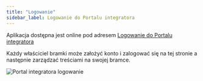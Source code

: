 ```yaml
---
title: "Logowanie"
sidebar_label: Logowanie do Portalu integratora 
---
```


Aplikacja dostępna jest online pod adresem [Logowanie do Portalu integratora](https://powiedz.co/ords/f?p=100)

Każdy właściciel bramki może założyć konto i zalogować się na tej stronie a następnie zarządzać treściami na swojej bramce. 


![Portal integratora logowanie](/img/en/frontend/dom_cloud_login.png)

